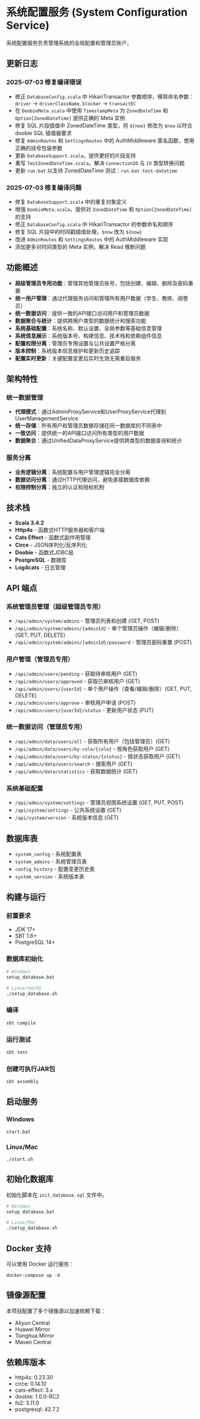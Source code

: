# 系统配置服务 (System Configuration Service)

系统配置服务负责管理系统的全局配置和管理员账户。

## 更新日志

### 2025-07-03 修复编译错误

- 修正 `DatabaseConfig.scala` 中 HikariTransactor 参数顺序，移除命名参数：`driver` → `driverClassName`, `blocker` → `transactEC`
- 在 `DoobieMeta.scala` 中使用 `TimestampMeta` 为 `ZonedDateTime` 和 `Option[ZonedDateTime]` 提供正确的 Meta 实例
- 修复 SQL 片段插值中 ZonedDateTime 类型，将 `${now}` 修改为 `$now` 以符合 doobie SQL 插值器要求
- 修复 `AdminRoutes` 和 `SettingsRoutes` 中的 AuthMiddleware 匿名函数，使用正确的括号包装参数
- 更新 `DatabaseSupport.scala`，提供更好的片段支持
- 重写 `TestZonedDateTime.scala`，解决 `ConnectionIO` 与 `IO` 类型转换问题
- 更新 `run.bat` 以支持 ZonedDateTime 测试：`run.bat test-datetime`

### 2025-07-03 修复编译问题

- 修复 `DatabaseSupport.scala` 中的重复对象定义
- 增强 `DoobieMeta.scala`，提供对 `ZonedDateTime` 和 `Option[ZonedDateTime]` 的支持
- 修正 `DatabaseConfig.scala` 中 HikariTransactor 的参数命名和顺序
- 修复 SQL 片段中的时间戳插值处理，`$now` 改为 `${now}`
- 改进 `AdminRoutes` 和 `SettingsRoutes` 中的 AuthMiddleware 实现
- 添加更多对时间类型的 Meta 实例，解决 Read 推断问题

## 功能概述

- **超级管理员专用功能**：管理其他管理员账号，包括创建、编辑、删除及密码重置
- **统一用户管理**：通过代理服务访问和管理所有用户数据（学生、教练、阅卷员）
- **统一数据访问**：提供一致的API接口访问用户和管理员数据
- **数据聚合与统计**：提供跨用户类型的数据统计和搜索功能
- **系统基础配置**：系统名称、默认设置、全局参数等基础信息管理
- **系统信息展示**：系统版本号、构建信息、技术栈和依赖组件信息
- **配置权限分离**：管理员专用设置与公共设置严格分离
- **版本控制**：系统版本信息维护和更新历史追踪
- **配置实时更新**：关键配置变更后实时生效无需重启服务

## 架构特性

### 统一数据管理
- **代理模式**：通过AdminProxyService和UserProxyService代理到UserManagementService
- **统一存储**：所有用户和管理员数据存储在同一数据库的不同表中
- **一致访问**：提供统一的API接口访问所有类型的用户数据
- **数据聚合**：通过UnifiedDataProxyService提供跨类型的数据查询和统计

### 服务分离
- **业务逻辑分离**：系统配置与用户管理逻辑完全分离
- **数据访问分离**：通过HTTP代理访问，避免直接数据库依赖
- **权限控制分离**：独立的认证和授权机制

## 技术栈

- **Scala 3.4.2**
- **Http4s** - 函数式HTTP服务器和客户端
- **Cats Effect** - 函数式副作用管理
- **Circe** - JSON序列化/反序列化
- **Doobie** - 函数式JDBC层
- **PostgreSQL** - 数据库
- **Log4cats** - 日志管理

## API 端点

### 系统管理员管理（超级管理员专用）

- `/api/admin/system/admins` - 管理员列表和创建 (GET, POST)
- `/api/admin/system/admins/{adminId}` - 单个管理员操作（编辑/删除）(GET, PUT, DELETE)
- `/api/admin/system/admins/{adminId}/password` - 管理员密码重置 (POST)

### 用户管理（管理员专用）

- `/api/admin/users/pending` - 获取待审核用户 (GET)
- `/api/admin/users/approved` - 获取已审核用户 (GET)
- `/api/admin/users/{userId}` - 单个用户操作（查看/编辑/删除）(GET, PUT, DELETE)
- `/api/admin/users/approve` - 审核用户申请 (POST)
- `/api/admin/users/{userId}/status` - 更新用户状态 (PUT)

### 统一数据访问（管理员专用）

- `/api/admin/data/users/all` - 获取所有用户（包括管理员）(GET)
- `/api/admin/data/users/by-role/{role}` - 按角色获取用户 (GET)
- `/api/admin/data/users/by-status/{status}` - 按状态获取用户 (GET)
- `/api/admin/data/users/search` - 搜索用户 (GET)
- `/api/admin/data/statistics` - 获取数据统计 (GET)

### 系统基础配置

- `/api/admin/system/settings` - 管理员视图系统设置 (GET, PUT, POST)
- `/api/system/settings` - 公共系统设置 (GET)
- `/api/system/version` - 系统版本信息 (GET)

## 数据库表

- `system_config` - 系统配置表
- `system_admins` - 系统管理员表
- `config_history` - 配置变更历史表
- `system_version` - 系统版本表

## 构建与运行

### 前置要求

- JDK 17+
- SBT 1.6+
- PostgreSQL 14+

### 数据库初始化

```bash
# Windows
setup_database.bat

# Linux/macOS
./setup_database.sh
```

### 编译

```bash
sbt compile
```

### 运行测试

```bash
sbt test
```

### 创建可执行JAR包

```bash
sbt assembly
```

## 启动服务

### Windows

```
start.bat
```

### Linux/Mac

```
./start.sh
```

## 初始化数据库

初始化脚本在 `init_database.sql` 文件中。

```bash
# Windows
setup_database.bat

# Linux/Mac
./setup_database.sh
```

## Docker 支持

可以使用 Docker 运行服务：

```
docker-compose up -d
```

## 镜像源配置

本项目配置了多个镜像源以加速依赖下载：
- Aliyun Central
- Huawei Mirror
- Tsinghua Mirror
- Maven Central

## 依赖库版本

- http4s: 0.23.30
- circe: 0.14.10
- cats-effect: 3.x
- doobie: 1.0.0-RC2
- fs2: 3.11.0
- postgresql: 42.7.2

